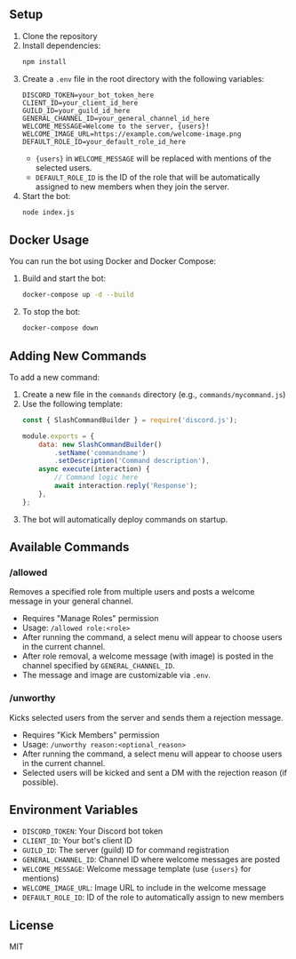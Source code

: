 ## Setup

1. Clone the repository
2. Install dependencies:
   ```bash
   npm install
   ```
3. Create a `.env` file in the root directory with the following variables:
   ```
   DISCORD_TOKEN=your_bot_token_here
   CLIENT_ID=your_client_id_here
   GUILD_ID=your_guild_id_here
   GENERAL_CHANNEL_ID=your_general_channel_id_here
   WELCOME_MESSAGE=Welcome to the server, {users}!
   WELCOME_IMAGE_URL=https://example.com/welcome-image.png
   DEFAULT_ROLE_ID=your_default_role_id_here
   ```
   - `{users}` in `WELCOME_MESSAGE` will be replaced with mentions of the selected users.
   - `DEFAULT_ROLE_ID` is the ID of the role that will be automatically assigned to new members when they join the server.
4. Start the bot:
   ```bash
   node index.js
   ```

## Docker Usage

You can run the bot using Docker and Docker Compose:

1. Build and start the bot:
   ```bash
   docker-compose up -d --build
   ```
2. To stop the bot:
   ```bash
   docker-compose down
   ```

## Adding New Commands

To add a new command:

1. Create a new file in the `commands` directory (e.g., `commands/mycommand.js`)
2. Use the following template:
   ```javascript
   const { SlashCommandBuilder } = require('discord.js');

   module.exports = {
       data: new SlashCommandBuilder()
           .setName('commandname')
           .setDescription('Command description'),
       async execute(interaction) {
           // Command logic here
           await interaction.reply('Response');
       },
   };
   ```
3. The bot will automatically deploy commands on startup.

## Available Commands

### /allowed
Removes a specified role from multiple users and posts a welcome message in your general channel.

- Requires "Manage Roles" permission
- Usage: `/allowed role:<role>`
- After running the command, a select menu will appear to choose users in the current channel.
- After role removal, a welcome message (with image) is posted in the channel specified by `GENERAL_CHANNEL_ID`.
- The message and image are customizable via `.env`.

### /unworthy
Kicks selected users from the server and sends them a rejection message.

- Requires "Kick Members" permission
- Usage: `/unworthy reason:<optional_reason>`
- After running the command, a select menu will appear to choose users in the current channel.
- Selected users will be kicked and sent a DM with the rejection reason (if possible).

## Environment Variables

- `DISCORD_TOKEN`: Your Discord bot token
- `CLIENT_ID`: Your bot's client ID
- `GUILD_ID`: The server (guild) ID for command registration
- `GENERAL_CHANNEL_ID`: Channel ID where welcome messages are posted
- `WELCOME_MESSAGE`: Welcome message template (use `{users}` for mentions)
- `WELCOME_IMAGE_URL`: Image URL to include in the welcome message
- `DEFAULT_ROLE_ID`: ID of the role to automatically assign to new members

## License

MIT
